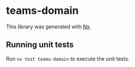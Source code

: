 # teams-domain

This library was generated with [Nx](https://nx.dev).

## Running unit tests

Run `nx test teams-domain` to execute the unit tests.
